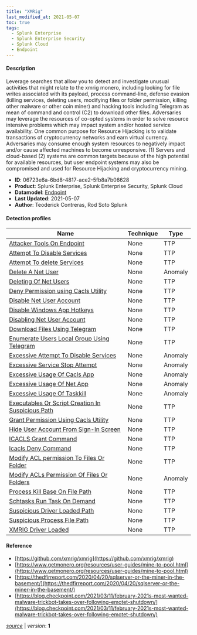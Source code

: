 ```yaml
---
title: "XMRig"
last_modified_at: 2021-05-07
toc: true
tags:
  - Splunk Enterprise
  - Splunk Enterprise Security
  - Splunk Cloud
  - Endpoint
---
```


#### Description

Leverage searches that allow you to detect and investigate unusual activities that might relate to the xmrig monero, including looking for file writes associated with its payload, process command-line, defense evasion (killing services, deleting users, modifying files or folder permission, killing other malware or other coin miner) and hacking tools including Telegram as mean of command and control (C2) to download other files. Adversaries may leverage the resources of co-opted systems in order to solve resource intensive problems which may impact system and/or hosted service availability. One common purpose for Resource Hijacking is to validate transactions of cryptocurrency networks and earn virtual currency. Adversaries may consume enough system resources to negatively impact and/or cause affected machines to become unresponsive. (1) Servers and cloud-based (2) systems are common targets because of the high potential for available resources, but user endpoint systems may also be compromised and used for Resource Hijacking and cryptocurrency mining.

- **ID**: 06723e6a-6bd8-4817-ace2-5fb8a7b06628
- **Product**: Splunk Enterprise, Splunk Enterprise Security, Splunk Cloud
- **Datamodel**: [Endpoint](https://docs.splunk.com/Documentation/CIM/latest/User/Endpoint)
- **Last Updated**: 2021-05-07
- **Author**: Teoderick Contreras, Rod Soto Splunk

#### Detection profiles

| Name        | Technique   | Type         |
| ----------- | ----------- |--------------|
| [Attacker Tools On Endpoint](/endpoint/attacker_tools_on_endpoint/) | None | TTP |
| [Attempt To Disable Services](/endpoint/attempt_to_disable_services/) | None | TTP |
| [Attempt To delete Services](/endpoint/attempt_to_delete_services/) | None | TTP |
| [Delete A Net User](/endpoint/delete_a_net_user/) | None | Anomaly |
| [Deleting Of Net Users](/endpoint/deleting_of_net_users/) | None | TTP |
| [Deny Permission using Cacls Utility](/endpoint/deny_permission_using_cacls_utility/) | None | TTP |
| [Disable Net User Account](/endpoint/disable_net_user_account/) | None | TTP |
| [Disable Windows App Hotkeys](/endpoint/disable_windows_app_hotkeys/) | None | TTP |
| [Disabling Net User Account](/endpoint/disabling_net_user_account/) | None | TTP |
| [Download Files Using Telegram](/endpoint/download_files_using_telegram/) | None | TTP |
| [Enumerate Users Local Group Using Telegram](/endpoint/enumerate_users_local_group_using_telegram/) | None | TTP |
| [Excessive Attempt To Disable Services](/endpoint/excessive_attempt_to_disable_services/) | None | Anomaly |
| [Excessive Service Stop Attempt](/endpoint/excessive_service_stop_attempt/) | None | Anomaly |
| [Excessive Usage Of Cacls App](/endpoint/excessive_usage_of_cacls_app/) | None | Anomaly |
| [Excessive Usage Of Net App](/endpoint/excessive_usage_of_net_app/) | None | Anomaly |
| [Excessive Usage Of Taskkill](/endpoint/excessive_usage_of_taskkill/) | None | Anomaly |
| [Executables Or Script Creation In Suspicious Path](/endpoint/executables_or_script_creation_in_suspicious_path/) | None | TTP |
| [Grant Permission Using Cacls Utility](/endpoint/grant_permission_using_cacls_utility/) | None | TTP |
| [Hide User Account From Sign-In Screen](/endpoint/hide_user_account_from_sign-in_screen/) | None | TTP |
| [ICACLS Grant Command](/endpoint/icacls_grant_command/) | None | TTP |
| [Icacls Deny Command](/endpoint/icacls_deny_command/) | None | TTP |
| [Modify ACL permission To Files Or Folder](/endpoint/modify_acl_permission_to_files_or_folder/) | None | TTP |
| [Modify ACLs Permission Of Files Or Folders](/endpoint/modify_acls_permission_of_files_or_folders/) | None | Anomaly |
| [Process Kill Base On File Path](/endpoint/process_kill_base_on_file_path/) | None | TTP |
| [Schtasks Run Task On Demand](/endpoint/schtasks_run_task_on_demand/) | None | TTP |
| [Suspicious Driver Loaded Path](/endpoint/suspicious_driver_loaded_path/) | None | TTP |
| [Suspicious Process File Path](/endpoint/suspicious_process_file_path/) | None | TTP |
| [XMRIG Driver Loaded](/endpoint/xmrig_driver_loaded/) | None | TTP |

#### Reference

* [https://github.com/xmrig/xmrig](https://github.com/xmrig/xmrig)
* [https://www.getmonero.org/resources/user-guides/mine-to-pool.html](https://www.getmonero.org/resources/user-guides/mine-to-pool.html)
* [https://thedfirreport.com/2020/04/20/sqlserver-or-the-miner-in-the-basement/](https://thedfirreport.com/2020/04/20/sqlserver-or-the-miner-in-the-basement/)
* [https://blog.checkpoint.com/2021/03/11/february-2021s-most-wanted-malware-trickbot-takes-over-following-emotet-shutdown/](https://blog.checkpoint.com/2021/03/11/february-2021s-most-wanted-malware-trickbot-takes-over-following-emotet-shutdown/)



[*source*](https://github.com/splunk/security_content/tree/develop/stories/xmrig.yml) \| *version*: **1**
